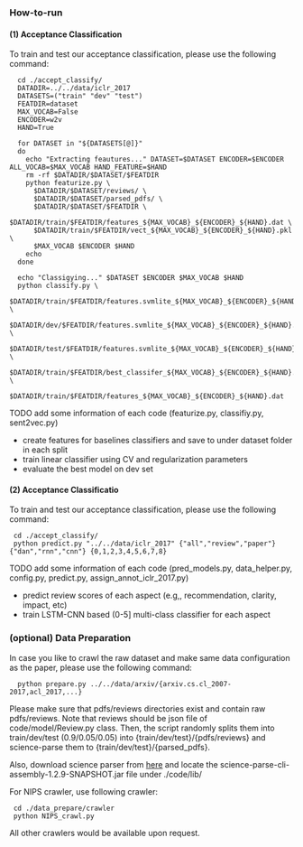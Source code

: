 


### How-to-run

#### (1) Acceptance Classification

To train and test our acceptance classification, please use the following command:
```shell
  cd ./accept_classify/
  DATADIR=../../data/iclr_2017
  DATASETS=("train" "dev" "test")
  FEATDIR=dataset
  MAX_VOCAB=False
  ENCODER=w2v
  HAND=True

  for DATASET in "${DATASETS[@]}"
  do
    echo "Extracting feautures..." DATASET=$DATASET ENCODER=$ENCODER ALL_VOCAB=$MAX_VOCAB HAND_FEATURE=$HAND
    rm -rf $DATADIR/$DATASET/$FEATDIR
    python featurize.py \
      $DATADIR/$DATASET/reviews/ \
      $DATADIR/$DATASET/parsed_pdfs/ \
      $DATADIR/$DATASET/$FEATDIR \
      $DATADIR/train/$FEATDIR/features_${MAX_VOCAB}_${ENCODER}_${HAND}.dat \
      $DATADIR/train/$FEATDIR/vect_${MAX_VOCAB}_${ENCODER}_${HAND}.pkl \
      $MAX_VOCAB $ENCODER $HAND
    echo
  done

  echo "Classigying..." $DATASET $ENCODER $MAX_VOCAB $HAND
  python classify.py \
    $DATADIR/train/$FEATDIR/features.svmlite_${MAX_VOCAB}_${ENCODER}_${HAND}.txt \
    $DATADIR/dev/$FEATDIR/features.svmlite_${MAX_VOCAB}_${ENCODER}_${HAND}.txt \
    $DATADIR/test/$FEATDIR/features.svmlite_${MAX_VOCAB}_${ENCODER}_${HAND}.txt \
    $DATADIR/train/$FEATDIR/best_classifer_${MAX_VOCAB}_${ENCODER}_${HAND}.pkl \
    $DATADIR/train/$FEATDIR/features_${MAX_VOCAB}_${ENCODER}_${HAND}.dat

```

TODO add some information of each code (featurize.py, classifiy.py, sent2vec.py)
   - create features for baselines classifiers and save to under dataset folder in each split
   - train linear classifier using CV and regularization parameters
   - evaluate the best model on dev set



#### (2) Acceptance Classificatio

To train and test our acceptance classification, please use the following command:

```shell
 cd ./accept_classify/
 python predict.py "../../data/iclr_2017" {"all","review","paper"} {"dan","rnn","cnn"} {0,1,2,3,4,5,6,7,8}
```

TODO add some information of each code (pred_models.py, data_helper.py, config.py, predict.py, assign_annot_iclr_2017.py)
   - predict review scores of each aspect (e.g,, recommendation, clarity, impact, etc)
   - train LSTM-CNN based (0-5] multi-class classifier for each aspect


### (optional) Data Preparation

In case you like to crawl the raw dataset and make same data configuration as the paper, please use the following command:


```shell
  python prepare.py ../../data/arxiv/{arxiv.cs.cl_2007-2017,acl_2017,...}
```

Please make sure that pdfs/reviews directories exist and contain raw pdfs/reviews. Note that reviews should be json file of code/model/Review.py class. Then, the script randomly splits them into train/dev/test (0.9/0.05/0.05) into {train/dev/test}/{pdfs/reviews} and science-parse them to {train/dev/test}/{parsed_pdfs}.

Also, download science parser from [here](https://github.com/allenai/science-parse) and locate the science-parse-cli-assembly-1.2.9-SNAPSHOT.jar file under ./code/lib/


For NIPS crawler, use following crawler:

```shell
 cd ./data_prepare/crawler
 python NIPS_crawl.py
```

All other crawlers would be available upon request.

